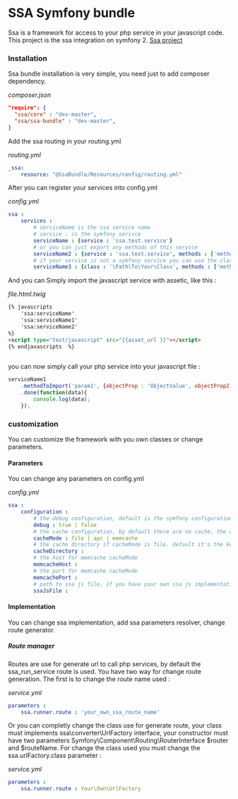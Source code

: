 SSA Symfony bundle
==========

Ssa is a framework for access to your php service in your javascript code. This project is the ssa integration on symfony 2.
[Ssa project](https://github.com/deblockt/ssa)

### Installation

Ssa bundle installation is very simple, you need just to add composer dependency.

*composer.json*
```json
"require": {
  "ssa/core" : "dev-master",
  "ssa/ssa-bundle" : "dev-master",
}
```

Add the ssa routing in your routing.yml

*routing.yml*
```yml
_ssa:
    resource: "@SsaBundle/Resources/config/routing.yml"
```

After you can register your services into config.yml

*config.yml*
```yml
ssa :
    services :
        # serviceName is the ssa service name
        # service : is the symfony serivce
        serviceName : {service : 'ssa.test.service'}
        # or you can just export any methods of this service
        serviceName2 : {service : 'ssa.test.service', methods : ['methodToImport']}
        # if your service is not a symfony service you can use the class attribute
        serviceName3 : {class : '\Path\To\Your\Class', methods : ['methodToImport']}      
```

And you can Simply import the javascript service with assetic, like this :

*file.html.twig*
```html
{% javascripts 
    'ssa:serviceName'
    'ssa:serviceName1'
    'ssa:serviceName2'
%}
<script type="text/javascript" src="{{asset_url }}"></script>
{% endjavascripts  %}
    
```

you can now simply call your php service into your javascript file : 
```javascript
serviceName1
    .methodToImport('param1', {objectProp : 'ObjectValue', objectProp2 : 'ObjectValue2'})
    .done(function(data){
        console.log(data);
    });
```

### customization

You can customize the framework with you own classes or change parameters.

#### Parameters

You can change any parameters on config.yml

*config.yml*
```yml
ssa :
    configuration :
        # the debug configuration, default is the symfony configuration
        debug : true | false
        # the cache configuration, by default there are no cache, the cachemode is not mandatory with symfony
        cacheMode : file | apc | memcache
        # the cache directory if cacheMode is file. default it's the kernel.cache_dir
        cacheDirectory : 
        # the host for memcache cacheMode
        memcacheHost :
        # the port for memcache cacheMode
        memcachePort :
        # path to ssa js file, if you have your own ssa js implementation. Path begin in web directory
        ssaJsFile :

```

#### Implementation

You can change ssa implementation, add ssa parameters resolver, change route generator.

##### Route manager

Routes are use for generate url to call php services, by default the ssa_run_service route is used. 
You have two way for change route generation. 
The first is to change the route name used :

*service.yml*
```yml
parameters :
    ssa.runner.route : 'your_own_ssa_route_name'
```

Or you can completly change the class use for generate route, your class must implements ssa\converter\UrlFactory interface, your constructor must have two parameters  Symfony\Component\Routing\RouterInterface $router and  $routeName. For change the class used you must change the ssa.urlFactory.class parameter :

*service.yml*
```yml
parameters :
    ssa.runner.route : Your\Own\UrlFactory
```


